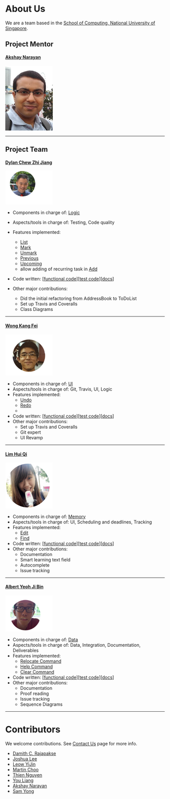 # About Us

We are a team based in the [School of Computing, National University of Singapore](http://www.comp.nus.edu.sg).

## Project Mentor
#### [Akshay Narayan](https://github.com/okkhoy)
<img src="images/Akshay.jpg" width="150"><br>

-----


## Project Team

#### [Dylan Chew Zhi Jiang](https://github.com/zavfel) <br>
<img src="images/DylanChew.png" width="150"><br>
* Components in charge of: [Logic](https://github.com/CS2103AUG2016-W11-C3/main/blob/master/docs/DeveloperGuide.md#logic-component)
* Aspects/tools in charge of: Testing, Code quality
* Features implemented:
   * [List](https://github.com/CS2103AUG2016-W11-C3/main/blob/master/docs/UserGuide.md#listing-all-tasks-of-a-category-list)
   * [Mark](https://github.com/CS2103AUG2016-W11-C3/main/blob/master/docs/UserGuide.md#completing-tasks--mark)
   * [Unmark](https://github.com/CS2103AUG2016-W11-C3/main/blob/master/docs/UserGuide.md#unmarks-tasks--unmark)
   * [Previous](https://github.com/CS2103AUG2016-W11-C3/main/blob/master/docs/UserGuide.md#repeating-a-previous-command-)
   * [Upcoming](https://github.com/CS2103AUG2016-W11-C3/main/blob/master/docs/UserGuide.md#show-upcoming-tasks--upcoming)
   * allow adding of recurring task in [Add](https://github.com/CS2103AUG2016-W11-C3/main/blob/master/docs/UserGuide.md#adds-a-recurring-deadline)
   
* Code written: [[functional code](A0124797R.md)][[test code](A0124797R.md)][[docs](A0124797R.md)]
* Other major contributions:
  * Did the initial refactoring from AddressBook to ToDoList
  * Set up Travis and Coveralls 
  * Class Diagrams  
  
-----

#### [Wong Kang Fei](https://github.com/kfwong)
<img src="images/KangFei.png" width="150"><br>
* Components in charge of: [UI](https://github.com/CS2103AUG2016-W11-C3/main/blob/master/docs/DeveloperGuide.md#ui-component)
* Aspects/tools in charge of: Git, Travis, UI, Logic
* Features implemented:
   * [Undo](https://github.com/CS2103AUG2016-W11-C3/main/blob/master/docs/UserGuide.md#undo-a-command--undo)
   * [Redo](https://github.com/CS2103AUG2016-W11-C3/main/blob/master/docs/UserGuide.md#redo-a-command--redo)
   * 
* Code written: [[functional code](A0138862W.md)][[test code](A0138862W.md)][[docs](A0138862W.md)]
* Other major contributions:
  * Set up Travis and Coveralls
  * Git expert
  * UI Revamp

-----

#### [Lim Hui Qi](https://github.com/LuMiN0uSaRc) 
<img src="images/HuiQi.png" width="150"><br>
* Components in charge of: [Memory](https://github.com/CS2103AUG2016-W11-C3/main/blob/master/docs/DeveloperGuide.md#model-component)
* Aspects/tools in charge of: UI, Scheduling and deadlines, Tracking
* Features implemented:
   * [Edit](https://github.com/CS2103AUG2016-W11-C3/main/blob/master/docs/UserGuide.md#editing-a-task--edit)
   * [Find](https://github.com/CS2103AUG2016-W11-C3/main/blob/master/docs/UserGuide.md#finding-all-tasks-containing-any-keyword-in-their-description-find)
* Code written: [[functional code](A0143378Y.md)][[test code](A0143378Y.md)][[docs](A0143378Y.md)]
* Other major contributions:
  * Documentation
  * Smart learning text field
  * Autocomplete
  * Issue tracking

-----

#### [Albert Yeoh Ji Bin](https://github.com/bertojo)
<img src="images/AlbertYeoh.png" width="150"><br>
* Components in charge of: [Data](https://github.com/CS2103AUG2016-W11-C3/main/blob/master/docs/DeveloperGuide.md#storage-component)
* Aspects/tools in charge of: Data, Integration, Documentation, Deliverables
* Features implemented:
   * [Relocate Command](https://github.com/CS2103AUG2016-W11-C3/main/blob/master/docs/UserGuide.md#changing-save-location--relocate)
   * [Help Command](https://github.com/CS2103AUG2016-W11-C3/main/blob/master/docs/UserGuide.md#viewing-help--help)
   * [Clear Command](https://github.com/CS2103AUG2016-W11-C3/main/blob/master/docs/UserGuide.md#clearing-all-entries-clear)
* Code written: [[functional code](A0139194X.md)][[test code](A0139194X.md)][[docs](A0139194X.md)]
* Other major contributions:
  * Documentation
  * Proof reading
  * Issue tracking
  * Sequence Diagrams
 
-----

# Contributors

We welcome contributions. See [Contact Us](ContactUs.md) page for more info.

* [Damith C. Rajapakse](http://www.comp.nus.edu.sg/~damithch/)
* [Joshua Lee](https://github.com/lejolly)
* [Leow YiJin](https://github.com/yijinl)
* [Martin Choo](https://github.com/m133225)
* [Thien Nguyen](https://github.com/ndt93)
* [You Liang](https://github.com/yl-coder)
* [Akshay Narayan](https://github.com/se-edu/addressbook-level4/pulls?q=is%3Apr+author%3Aokkhoy)
* [Sam Yong](https://github.com/se-edu/addressbook-level4/pulls?q=is%3Apr+author%3Amauris)

